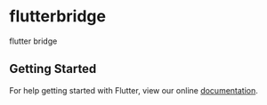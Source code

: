 # flutterbridge

flutter bridge

## Getting Started

For help getting started with Flutter, view our online
[documentation](https://flutter.dev/).

